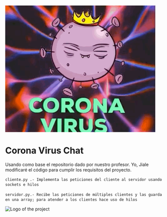 ![](coronavirus.gif)

# Corona Virus Chat
Usando como base el repositorio dado por nuestro profesor.
Yo, Jiale modificaré el código para cumplir los requisitos del proyecto.

```shell
cliente.py .- Implementa las peticiones del cliente al servidor usando sockets e hilos

servidor.py.- Recibe las peticiones de múltiples clientes y las guarda en una array; para atender a los clientes hace uso de hilos

```
![Logo of the project](https://github.com/sukuzhanay/Karatsuba/blob/master/UEM-Logo.png)
